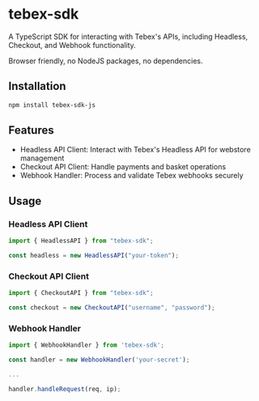 # tebex-sdk

A TypeScript SDK for interacting with Tebex's APIs, including Headless, Checkout, and Webhook functionality.

Browser friendly, no NodeJS packages, no dependencies.

## Installation

```sh
npm install tebex-sdk-js
```

## Features

- Headless API Client: Interact with Tebex's Headless API for webstore management
- Checkout API Client: Handle payments and basket operations
- Webhook Handler: Process and validate Tebex webhooks securely

## Usage

### Headless API Client

```typescript
import { HeadlessAPI } from "tebex-sdk";

const headless = new HeadlessAPI("your-token");
```

### Checkout API Client

```typescript
import { CheckoutAPI } from "tebex-sdk";

const checkout = new CheckoutAPI("username", "password");
```

### Webhook Handler

```typescript
import { WebhookHandler } from 'tebex-sdk';

const handler = new WebhookHandler('your-secret');

...

handler.handleRequest(req, ip);
```
